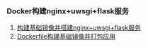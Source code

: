 ### Docker构建nginx+uwsgi+flask服务

1. [构建基础镜像并搭建nginx+uwsgi+flask服务](https://www.cnblogs.com/beiluowuzheng/p/10219506.html)
2. [Dockerfile构建基础镜像并打包应用](https://www.cnblogs.com/beiluowuzheng/p/10220860.html)

